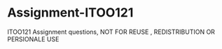 # Assignment-ITOO121
ITOO121 Assignment questions, NOT FOR REUSE , REDISTRIBUTION OR PERSIONALE USE
